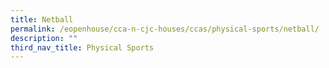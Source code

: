 ```yaml
---
title: Netball
permalink: /eopenhouse/cca-n-cjc-houses/ccas/physical-sports/netball/
description: ""
third_nav_title: Physical Sports
---
```


